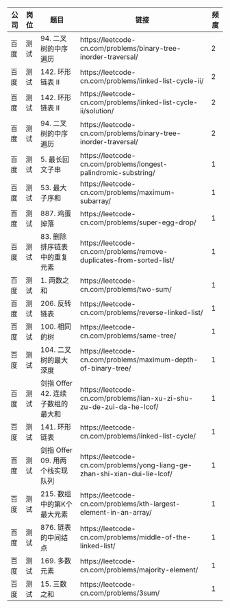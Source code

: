 | 公司 | 岗位 | 题目                      | 链接                                                                                   | 频度 |
|----|----|-------------------------|--------------------------------------------------------------------------------------|----|
| 百度 | 测试 | 94\. 二叉树的中序遍历           | https://leetcode\-cn\.com/problems/binary\-tree\-inorder\-traversal/                 | 2  |
| 百度 | 测试 | 142\. 环形链表 II           | https://leetcode\-cn\.com/problems/linked\-list\-cycle\-ii/                          | 2  |
| 百度 | 测试 | 142\. 环形链表 II           | https://leetcode\-cn\.com/problems/linked\-list\-cycle\-ii/solution/                 | 2  |
| 百度 | 测试 | 94\. 二叉树的中序遍历           | https://leetcode\-cn\.com/problems/binary\-tree\-inorder\-traversal/                 | 2  |
| 百度 | 测试 | 5\. 最长回文子串              | https://leetcode\-cn\.com/problems/longest\-palindromic\-substring/                  | 1  |
| 百度 | 测试 | 53\. 最大子序和              | https://leetcode\-cn\.com/problems/maximum\-subarray/                                | 1  |
| 百度 | 测试 | 887\. 鸡蛋掉落              | https://leetcode\-cn\.com/problems/super\-egg\-drop/                                 | 1  |
| 百度 | 测试 | 83\. 删除排序链表中的重复元素       | https://leetcode\-cn\.com/problems/remove\-duplicates\-from\-sorted\-list/           | 1  |
| 百度 | 测试 | 1\. 两数之和                | https://leetcode\-cn\.com/problems/two\-sum/                                         | 1  |
| 百度 | 测试 | 206\. 反转链表              | https://leetcode\-cn\.com/problems/reverse\-linked\-list/                            | 1  |
| 百度 | 测试 | 100\. 相同的树              | https://leetcode\-cn\.com/problems/same\-tree/                                       | 1  |
| 百度 | 测试 | 104\. 二叉树的最大深度          | https://leetcode\-cn\.com/problems/maximum\-depth\-of\-binary\-tree/                 | 1  |
| 百度 | 测试 | 剑指 Offer 42\. 连续子数组的最大和 | https://leetcode\-cn\.com/problems/lian\-xu\-zi\-shu\-zu\-de\-zui\-da\-he\-lcof/     | 1  |
| 百度 | 测试 | 141\. 环形链表              | https://leetcode\-cn\.com/problems/linked\-list\-cycle/                              | 1  |
| 百度 | 测试 | 剑指 Offer 09\. 用两个栈实现队列  | https://leetcode\-cn\.com/problems/yong\-liang\-ge\-zhan\-shi\-xian\-dui\-lie\-lcof/ | 1  |
| 百度 | 测试 | 215\. 数组中的第K个最大元素       | https://leetcode\-cn\.com/problems/kth\-largest\-element\-in\-an\-array/             | 1  |
| 百度 | 测试 | 876\. 链表的中间结点           | https://leetcode\-cn\.com/problems/middle\-of\-the\-linked\-list/                    | 1  |
| 百度 | 测试 | 169\. 多数元素              | https://leetcode\-cn\.com/problems/majority\-element/                                | 1  |
| 百度 | 测试 | 15\. 三数之和               | https://leetcode\-cn\.com/problems/3sum/                                             | 1  |
